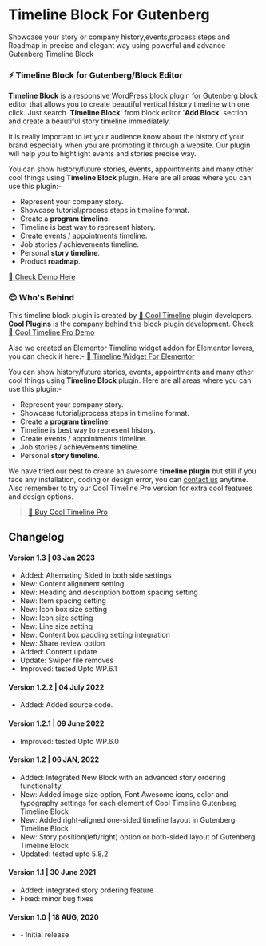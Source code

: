 # Timeline Block For Gutenberg

Showcase your story or company history,events,process steps and Roadmap in precise and elegant way using powerful and advance Gutenberg Timeline Block

### ⚡ Timeline Block for Gutenberg/Block Editor

**Timeline Block** is a responsive WordPress block plugin for Gutenberg block editor that allows you to create beautiful vertical history timeline with one click. Just search '**Timeline Block**' from block editor '**Add Block**' section and create a beautiful story timeline immediately.

It is really important to let your audience know about the history of your brand especially when you are promoting it through a website.
Our plugin will help you to hightlight events and stories precise way.

You can show history/future stories, events, appointments and many other cool things using **Timeline Block** plugin. Here are all areas where you can use this plugin:-

- Represent your company story.
- Showcase tutorial/process steps in timeline format.
- Create a **program timeline**.
- Timeline is best way to represent history.
- Create events / appointments timeline.
- Job stories / achievements timeline.
- Personal **story timeline**.
- Product **roadmap**.

[🔗 Check Demo Here](https://cooltimeline.com/instant-timeline-builder/)

### 😎 Who's Behind

This timeline block plugin is created by [🔗 Cool Timeline](https://wordpress.org/plugins/cool-timeline/) plugin developers. **Cool Plugins** is the company behind this block plugin development. Check [🔗 Cool Timeline Pro Demo](https://cooltimeline.com/demo/)

Also we created an Elementor Timeline widget addon for Elementor lovers, you can check it here:- [🔗 Timeline Widget For Elementor](https://wordpress.org/plugins/timeline-widget-addon-for-elementor/#description)

You can show history/future stories, events, appointments and many other cool things using **Timeline Block** plugin. Here are all areas where you can use this plugin:-

- Represent your company story.
- Showcase tutorial/process steps in timeline format.
- Create a **program timeline**.
- Timeline is best way to represent history.
- Create events / appointments timeline.
- Job stories / achievements timeline.
- Personal **story timeline**.

We have tried our best to create an awesome **timeline plugin** but still if you face any installation, coding or design error, you can [contact us](mailto:contact@coolplugins.net) anytime. Also remember to try our Cool Timeline Pro version for extra cool features and design options.

> [🔗 Buy Cool Timeline Pro](https://1.envato.market/c/1258464/275988/4415?u=https%3A%2F%2Fcodecanyon.net%2Fitem%2Fcool-timeline-pro-wordpress-timeline-plugin%2F17046256)

## Changelog

<h4>Version 1.3 | 03 Jan 2023</h4>
<ul>
<li>Added: Alternating Sided in both side settings </li>
<li>New: Content alignment setting </li>
<li>New: Heading and description bottom spacing setting </li>
<li>New: Item spacing setting </li>
<li>New: Icon box size setting </li>
<li>New: Icon size setting </li>
<li>New: Line size setting </li>
<li>New: Content box padding setting integration </li>
<li>New: Share review option  </li>
<li>Added: Content update </li>
<li>Update: Swiper file removes </li>
<li>Improved: tested Upto WP.6.1</li>
</ul>

<h4>Version 1.2.2 | 04 July 2022</h4>
<ul>
<li>Added: Added source code.</li>
</ul>
<h4>Version 1.2.1 | 09 June 2022</h4>
<ul>
<li>Improved: tested Upto WP.6.0</li>
</ul>
<h4>Version 1.2 | 06 JAN, 2022</h4>
<ul>
<li>Added: Integrated New Block with an advanced story ordering functionality.</li>
<li>New: Added image size option, Font Awesome icons, color and typography settings for each element of Cool Timeline Gutenberg Timeline Block</li>
<li>New: Added right-aligned one-sided timeline layout in  Gutenberg Timeline Block</li>
<li>New: Story position(left/right) option or both-sided layout of Gutenberg Timeline Block</li>
<li>Updated: tested upto 5.8.2</li>
</ul>
<h4>Version 1.1 | 30 June 2021</h4>
<ul>
<li>Added: integrated story ordering feature</li>
<li>Fixed: minor bug fixes</li>
</ul>
<h4>Version 1.0 | 18 AUG, 2020</h4>
 <ul>
<li>- Initial release</li>
</ul>
